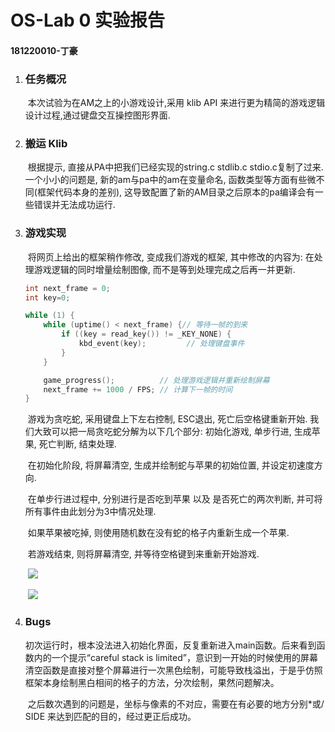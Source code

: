 # OS-Lab 0 实验报告

#### 181220010-丁豪

1. ### 任务概况

   ​	本次试验为在AM之上的小游戏设计,采用 klib API 来进行更为精简的游戏逻辑设计过程,通过键盘交互操控图形界面.

2. ### 搬运 Klib

   ​	根据提示, 直接从PA中把我们已经实现的string.c stdlib.c stdio.c复制了过来. 一个小小的问题是, 新的am与pa中的am在变量命名, 函数类型等方面有些微不同(框架代码本身的差别), 这导致配置了新的AM目录之后原本的pa编译会有一些错误并无法成功运行.

4. ### 游戏实现
   ​	将网页上给出的框架稍作修改, 变成我们游戏的框架, 其中修改的内容为: 在处理游戏逻辑的同时增量绘制图像, 而不是等到处理完成之后再一并更新.

   ```C
   int next_frame = 0;
   int key=0;
   
   while (1) {
       while (uptime() < next_frame) {// 等待一帧的到来
           if ((key = read_key()) != _KEY_NONE) {
               kbd_event(key);         // 处理键盘事件
           }
       }
   
       game_progress();          // 处理游戏逻辑并重新绘制屏幕
       next_frame += 1000 / FPS; // 计算下一帧的时间
   }
   ```
   ​	游戏为贪吃蛇, 采用键盘上下左右控制, ESC退出, 死亡后空格键重新开始. 我们大致可以把一局贪吃蛇分解为以下几个部分: 初始化游戏, 单步行进, 生成苹果, 死亡判断, 结束处理.

   ​	在初始化阶段, 将屏幕清空, 生成并绘制蛇与苹果的初始位置, 并设定初速度方向.

   ​	在单步行进过程中, 分别进行是否吃到苹果 以及 是否死亡的两次判断, 并可将所有事件由此划分为3中情况处理.

   ​	如果苹果被吃掉, 则使用随机数在没有蛇的格子内重新生成一个苹果.

   ​	若游戏结束, 则将屏幕清空, 并等待空格键到来重新开始游戏.

   ​	![](/home/onstantine/os-workbench/amgame/snake.png)

   ​	![](/home/onstantine/os-workbench/amgame/game.png)

5. ### Bugs

   ​	初次运行时，根本没法进入初始化界面，反复重新进入main函数。后来看到函数内的一个提示“careful stack is limited”，意识到一开始的时候使用的屏幕清空函数是直接对整个屏幕进行一次黑色绘制，可能导致栈溢出，于是乎仿照框架本身绘制黑白相间的格子的方法，分次绘制，果然问题解决。

   ​	之后数次遇到的问题是，坐标与像素的不对应，需要在有必要的地方分别*或/ SIDE 来达到匹配的目的，经过更正后成功。

   ​	

